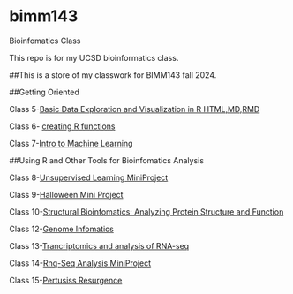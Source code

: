 # bimm143
Bioinfomatics Class



This repo is for my UCSD bioinformatics class. 

##This is a store of my classwork for BIMM143 fall 2024.

##Getting Oriented

Class 5-[Basic Data Exploration and Visualization in R HTML,MD,RMD](https://github.com/Atzhu/bimm143/blob/main/class05/lab5_files/Lab5.md)

Class 6- [creating R functions](https://github.com/Atzhu/bimm143/blob/main/class06/class06.md)

Class 7-[Intro to Machine Learning](https://github.com/Atzhu/bimm143/blob/main/class07/class07.md)



##Using R and Other Tools for Bioinfomatics Analysis


Class 8-[Unsupervised Learning MiniProject](https://github.com/Atzhu/bimm143/blob/main/Class08/Mini-Project.md)

Class 9-[Halloween Mini Project](https://github.com/Atzhu/bimm143/blob/main/Class10/Halloween-Mini-Project.md)

Class 10-[Structural Bioinfomatics: Analyzing Protein Structure and Function](https://github.com/Atzhu/bimm143/blob/main/class09/class09.md)

Class 12-[Genome Infomatics](https://github.com/Atzhu/bimm143/blob/main/class12/Class12HW.md)

Class 13-[Trancriptomics and analysis of RNA-seq](https://github.com/Atzhu/bimm143/blob/main/Class%2013/class-13.md)

Class 14-[Rnq-Seq Analysis MiniProject](https://github.com/Atzhu/bimm143/blob/main/class14/Class14.md)

Class 15-[Pertusiss Resurgence](https://github.com/Atzhu/bimm143/blob/main/Class15/Class-15-Pertussis-mini-project.md)
